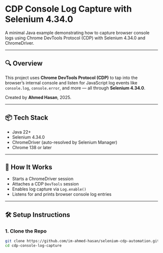 # CDP Console Log Capture with Selenium 4.34.0

A minimal Java example demonstrating how to capture browser console logs using Chrome DevTools Protocol (CDP) with Selenium 4.34.0 and ChromeDriver.

---

## 🔍 Overview

This project uses **Chrome DevTools Protocol (CDP)** to tap into the browser’s internal console and listen for JavaScript log events like `console.log`, `console.error`, and more — all through **Selenium 4.34.0**.

Created by **Ahmed Hasan**, 2025.

---

## 📦 Tech Stack

- Java 22+
- Selenium 4.34.0
- ChromeDriver (auto-resolved by Selenium Manager)
- Chrome 138 or later

---

## 🚀 How It Works

- Starts a ChromeDriver session
- Attaches a CDP `DevTools` session
- Enables log capture via `Log.enable()`
- Listens for and prints browser console log entries

---

## 🛠️ Setup Instructions

### 1. Clone the Repo

```bash
git clone https://github.com/im-ahmed-hasan/selenium-cdp-automation.git
cd cdp-console-log-capture


